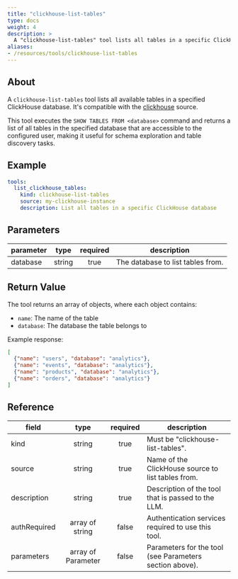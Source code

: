 ```yaml
---
title: "clickhouse-list-tables"
type: docs
weight: 4
description: >
  A "clickhouse-list-tables" tool lists all tables in a specific ClickHouse database.
aliases:
- /resources/tools/clickhouse-list-tables
---
```


## About

A `clickhouse-list-tables` tool lists all available tables in a specified 
ClickHouse database. It's compatible with the [clickhouse](../../sources/clickhouse.md) source.

This tool executes the `SHOW TABLES FROM <database>` command and returns a list 
of all tables in the specified database that are accessible to the configured 
user, making it useful for schema exploration and table discovery tasks.

## Example

```yaml
tools:
  list_clickhouse_tables:
    kind: clickhouse-list-tables
    source: my-clickhouse-instance
    description: List all tables in a specific ClickHouse database
```

## Parameters

| **parameter** | **type** | **required** | **description**                            |
|---------------|:--------:|:------------:|---------------------------------------------|
| database      | string   | true         | The database to list tables from.          |

## Return Value

The tool returns an array of objects, where each object contains:
- `name`: The name of the table
- `database`: The database the table belongs to

Example response:
```json
[
  {"name": "users", "database": "analytics"},
  {"name": "events", "database": "analytics"},
  {"name": "products", "database": "analytics"},
  {"name": "orders", "database": "analytics"}
]
```

## Reference

| **field**          | **type**           | **required** | **description**                                           |
|--------------------|:------------------:|:------------:|-----------------------------------------------------------|
| kind               | string             | true         | Must be "clickhouse-list-tables".                        |
| source             | string             | true         | Name of the ClickHouse source to list tables from.       |
| description        | string             | true         | Description of the tool that is passed to the LLM.       |
| authRequired       | array of string    | false        | Authentication services required to use this tool.       |
| parameters         | array of Parameter | false        | Parameters for the tool (see Parameters section above).  |
